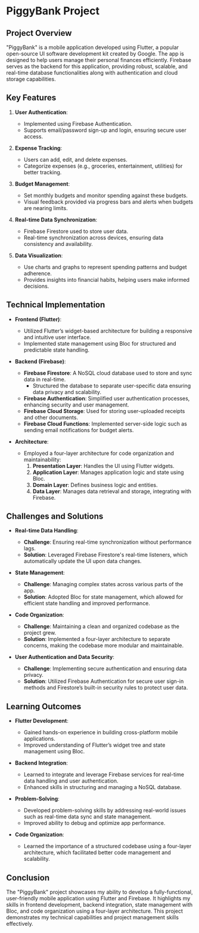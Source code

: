 # PiggyBank Project

## Project Overview

"PiggyBank" is a mobile application developed using Flutter, a popular open-source UI software development kit created by Google. The app is designed to help users manage their personal finances efficiently. Firebase serves as the backend for this application, providing robust, scalable, and real-time database functionalities along with authentication and cloud storage capabilities.

## Key Features

1. **User Authentication**:
   - Implemented using Firebase Authentication.
   - Supports email/password sign-up and login, ensuring secure user access.
   
2. **Expense Tracking**:
   - Users can add, edit, and delete expenses.
   - Categorize expenses (e.g., groceries, entertainment, utilities) for better tracking.

3. **Budget Management**:
   - Set monthly budgets and monitor spending against these budgets.
   - Visual feedback provided via progress bars and alerts when budgets are nearing limits.

4. **Real-time Data Synchronization**:
   - Firebase Firestore used to store user data.
   - Real-time synchronization across devices, ensuring data consistency and availability.

5. **Data Visualization**:
   - Use charts and graphs to represent spending patterns and budget adherence.
   - Provides insights into financial habits, helping users make informed decisions.

## Technical Implementation

- **Frontend (Flutter)**:
  - Utilized Flutter’s widget-based architecture for building a responsive and intuitive user interface.
  - Implemented state management using Bloc for structured and predictable state handling.

- **Backend (Firebase)**:
  - **Firebase Firestore**: A NoSQL cloud database used to store and sync data in real-time.
    - Structured the database to separate user-specific data ensuring data privacy and scalability.
  - **Firebase Authentication**: Simplified user authentication processes, enhancing security and user management.
  - **Firebase Cloud Storage**: Used for storing user-uploaded receipts and other documents.
  - **Firebase Cloud Functions**: Implemented server-side logic such as sending email notifications for budget alerts.

- **Architecture**:
  - Employed a four-layer architecture for code organization and maintainability:
    1. **Presentation Layer**: Handles the UI using Flutter widgets.
    2. **Application Layer**: Manages application logic and state using Bloc.
    3. **Domain Layer**: Defines business logic and entities.
    4. **Data Layer**: Manages data retrieval and storage, integrating with Firebase.

## Challenges and Solutions

- **Real-time Data Handling**:
  - **Challenge**: Ensuring real-time synchronization without performance lags.
  - **Solution**: Leveraged Firebase Firestore's real-time listeners, which automatically update the UI upon data changes.
  
- **State Management**:
  - **Challenge**: Managing complex states across various parts of the app.
  - **Solution**: Adopted Bloc for state management, which allowed for efficient state handling and improved performance.

- **Code Organization**:
  - **Challenge**: Maintaining a clean and organized codebase as the project grew.
  - **Solution**: Implemented a four-layer architecture to separate concerns, making the codebase more modular and maintainable.

- **User Authentication and Data Security**:
  - **Challenge**: Implementing secure authentication and ensuring data privacy.
  - **Solution**: Utilized Firebase Authentication for secure user sign-in methods and Firestore’s built-in security rules to protect user data.

## Learning Outcomes

- **Flutter Development**:
  - Gained hands-on experience in building cross-platform mobile applications.
  - Improved understanding of Flutter’s widget tree and state management using Bloc.

- **Backend Integration**:
  - Learned to integrate and leverage Firebase services for real-time data handling and user authentication.
  - Enhanced skills in structuring and managing a NoSQL database.

- **Problem-Solving**:
  - Developed problem-solving skills by addressing real-world issues such as real-time data sync and state management.
  - Improved ability to debug and optimize app performance.

- **Code Organization**:
  - Learned the importance of a structured codebase using a four-layer architecture, which facilitated better code management and scalability.

## Conclusion

The "PiggyBank" project showcases my ability to develop a fully-functional, user-friendly mobile application using Flutter and Firebase. It highlights my skills in frontend development, backend integration, state management with Bloc, and code organization using a four-layer architecture. This project demonstrates my technical capabilities and project management skills effectively.
